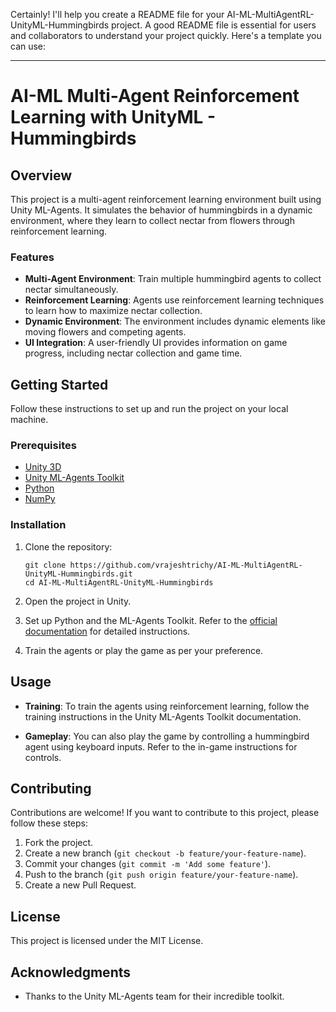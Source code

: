 Certainly! I'll help you create a README file for your AI-ML-MultiAgentRL-UnityML-Hummingbirds project. A good README file is essential for users and collaborators to understand your project quickly. Here's a template you can use:

---

# AI-ML Multi-Agent Reinforcement Learning with UnityML - Hummingbirds

## Overview

This project is a multi-agent reinforcement learning environment built using Unity ML-Agents. It simulates the behavior of hummingbirds in a dynamic environment, where they learn to collect nectar from flowers through reinforcement learning.

### Features

- **Multi-Agent Environment**: Train multiple hummingbird agents to collect nectar simultaneously.
- **Reinforcement Learning**: Agents use reinforcement learning techniques to learn how to maximize nectar collection.
- **Dynamic Environment**: The environment includes dynamic elements like moving flowers and competing agents.
- **UI Integration**: A user-friendly UI provides information on game progress, including nectar collection and game time.

## Getting Started

Follow these instructions to set up and run the project on your local machine.

### Prerequisites

- [Unity 3D](https://unity.com/)
- [Unity ML-Agents Toolkit](https://github.com/Unity-Technologies/ml-agents)
- [Python](https://www.python.org/)
- [NumPy](https://numpy.org/)

### Installation

1. Clone the repository:

   ```shell
   git clone https://github.com/vrajeshtrichy/AI-ML-MultiAgentRL-UnityML-Hummingbirds.git
   cd AI-ML-MultiAgentRL-UnityML-Hummingbirds
   ```

2. Open the project in Unity.

3. Set up Python and the ML-Agents Toolkit. Refer to the [official documentation](https://github.com/Unity-Technologies/ml-agents/blob/main/docs/Installation.md) for detailed instructions.

4. Train the agents or play the game as per your preference.

## Usage

- **Training**: To train the agents using reinforcement learning, follow the training instructions in the Unity ML-Agents Toolkit documentation.

- **Gameplay**: You can also play the game by controlling a hummingbird agent using keyboard inputs. Refer to the in-game instructions for controls.

## Contributing

Contributions are welcome! If you want to contribute to this project, please follow these steps:

1. Fork the project.
2. Create a new branch (`git checkout -b feature/your-feature-name`).
3. Commit your changes (`git commit -m 'Add some feature'`).
4. Push to the branch (`git push origin feature/your-feature-name`).
5. Create a new Pull Request.

## License

This project is licensed under the MIT License.

## Acknowledgments

- Thanks to the Unity ML-Agents team for their incredible toolkit.
